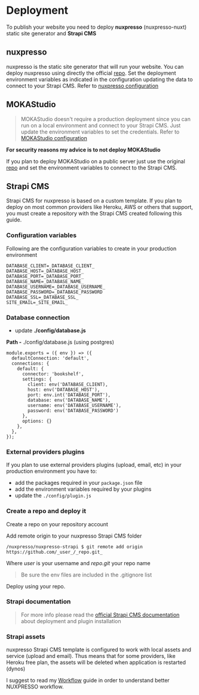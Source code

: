 # Deployment

To publish your website you need to deploy **nuxpresso** (nuxpresso-nuxt) static site generator and **Strapi CMS**


## nuxpresso

nuxpresso is the static site generator that will run your website.
You can deploy nuxpresso using directly the official [repo](https://github.com/swina/nuxpresso-nuxt).
Set the deployment environment variables as indicated in the configuration updating the data to connect to your Strapi CMS. Refer to [nuxpresso configuration](/guide/configuration.html#nuxpresso-configuration)

## MOKAStudio

> MOKAStudio doesn't require a production deployment since you can run on a local environment and connect to your Strapi CMS. Just update the environment variables to set the credentials. Refer to [MOKAStudio configuration](/guide/configuration.html#mokastudio-configuration)

**For security reasons my advice is to not deploy MOKAStudio**

If you plan to deploy MOKAStudio on a public server just use the original [repo](https://github.com/swina/nuxpresso-moka) and set the environment variables to connect to the Strapi CMS.


## Strapi CMS

Strapi CMS for nuxpresso is based on a custom template. If you plan to deploy on most common providers like Heroku, AWS or others that support, you must create a repository with the Strapi CMS created following this guide.


### Configuration variables

Following are the configuration variables to create in your production environment


```
DATABASE_CLIENT=_DATABASE_CLIENT_
DATABASE_HOST=_DATABASE_HOST_
DATABASE_PORT=_DATABASE_PORT_
DATABASE_NAME=_DATABASE_NAME_
DATABASE_USERNAME=_DATABASE_USERNAME_
DATABASE_PASSWORD=_DATABASE_PASSWORD
DATABASE_SSL=_DATABASE_SSL_
SITE_EMAIL=_SITE_EMAIL_
```

### Database connection 

- update  **./config/database.js**

**Path -** ./config/database.js (using postgres)

```
module.exports = ({ env }) => ({
  defaultConnection: 'default',
  connections: {
    default: {
      connector: 'bookshelf',
      settings: {
        client: env('DATABASE_CLIENT),
        host: env('DATABASE_HOST'),
        port: env.int('DATABASE_PORT'),
        database: env('DATABASE_NAME'),
        username: env('DATABASE_USERNAME'),
        password: env('DATABASE_PASSWORD')
      },
      options: {}
    },
  },
});
```


### External providers plugins

If you plan to use external providers plugins (upload, email, etc) in your production environment you have to: 
- add the packages required in your ```package.json``` file
- add the environment variables required by your plugins
- update the ```./config/plugin.js```

### Create a repo and deploy it

Create a repo on your repository account

Add remote origin to your nuxpresso Strapi CMS folder

```
/nuxpresso/nuxpresso-strapi $ git remote add origin https://github.com/_user_/_repo.git_
```

Where _user_ is your username and _repo.git_ your repo name

> Be sure the env files are included in the .gitignore list

Deploy using your repo.

### Strapi documentation

> For more info please read the [official Strapi CMS documentation](https://strapi.io/documentation/developer-docs/latest/admin-panel/deploy.html) about deployment and plugin installation



### Strapi assets

nuxpresso Strapi CMS template is configured to work with local assets and service (upload and email).
Thus means that for some providers, like Heroku free plan, the assets will be deleted when application is restarted (dynos)

I suggest to read my [Workflow](/guide/workflow.html) guide in order to understand better NUXPRESSO workflow.

